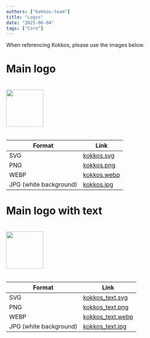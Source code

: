 ```yaml
---
authors: ["kokkos-team"]
title: "Logos"
date: "2025-06-04"
tags: ["Core"]
---
```


When referencing Kokkos, please use the images below.

# Main logo

<img src="/downloads/logos/kokkos.png" class="preview">

| Format | Link |
|-|-|
| SVG | [kokkos.svg](/downloads/logos/kokkos.svg) |
| PNG | [kokkos.png](/downloads/logos/kokkos.png) |
| WEBP | [kokkos.webp](/downloads/logos/kokkos.webp) |
| JPG (white background) | [kokkos.jpg](/downloads/logos/kokkos.jpg) |

# Main logo with text

<img src="/downloads/logos/kokkos_text.png" class="preview">

| Format | Link |
|-|-|
| SVG | [kokkos_text.svg](/downloads/logos/kokkos_text.svg) |
| PNG | [kokkos_text.png](/downloads/logos/kokkos_text.png) |
| WEBP | [kokkos_text.webp](/downloads/logos/kokkos_text.webp) |
| JPG (white background) | [kokkos_text.jpg](/downloads/logos/kokkos_text.jpg) |

<style>
    .preview {
        height: 100px;
        margin: 20px 0;
    }

    table {
        width: 100%;
    }
</style>
